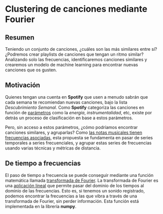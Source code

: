 # Clustering de canciones mediante Fourier

## Resumen
Teniendo un conjunto de canciones, ¿cuáles son las más similares entre sí?
¿Podremos crear playlists de canciones que tengan un ritmo similar? Analizando
solo las frecuencias, identificaremos canciones similares y crearemos un
modelo de machine learning para encontrar nuevas canciones que os gusten.

## Motivación
Quienes tengan una cuenta en **Spotify** que usen a menudo sabrán que cada
semana te recomiendan nuevas canciones, bajo la lista *Descubrimiento Semanal*.
Como **Spotify** categoriza las canciones en función de
[parámetros](https://www.theverge.com/tldr/2018/2/5/16974194/spotify-recommendation-algorithm-playlist-hack-nelson)
como la *energía*, *instrumentalidad*, etc, existe por detrás un proceso de clasificación en base a estos parámetros.

Pero, sin acceso a estos parámetros, ¿cómo podríamos encontrar canciones similares, y agruparlas? Como
[las notas musicales tienen frecuencias asociadas](https://www.intmath.com/trigonometric-graphs/music.php),
esta propuesta se fundamenta en pasar de series temporales a series frecuenciales, y agrupar estas series de
frecuencias usando varias técnicas y métricas de distancia.

## De tiempo a frecuencias
El paso de tiempo a frecuencia se puede conseguir mediante una función matemática llamada
[transformada de Fourier](https://es.wikipedia.org/wiki/Transformada_de_Fourier). La transformada
de Fourier es una [aplicación lineal](https://math.stackexchange.com/questions/140788/how-is-the-fourier-transform-linear)
que permite pasar del dominio de los tiempos al dominio de las frecuencias. Esto es, si tenemos un sonido registrado,
podemos encontrar la frecuencias a las que vibra a través de una transformada de Fourier, sin perder información. Esta
función está implementada en la librería **numpy**.
